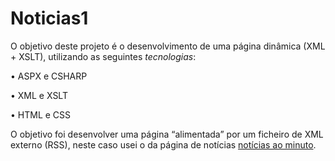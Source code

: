 # Noticias1

O objetivo deste projeto é o desenvolvimento de uma página dinâmica (XML + XSLT), utilizando as 
seguintes *tecnologias*:

• ASPX e CSHARP

• XML e XSLT

• HTML e CSS

O objetivo foi desenvolver uma página “alimentada” por um ficheiro de XML externo (RSS), neste caso usei o da página de notícias [notícias ao minuto]([https://www.noticiasaominuto.com/rss]).
